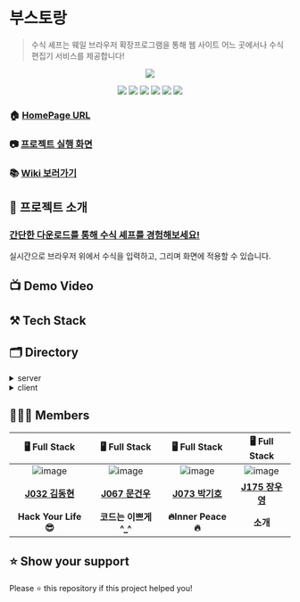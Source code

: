# 부스토랑

>수식 셰프는 웨일 브라우저 확장프로그램을 통해 웹 사이트 어느 곳에서나 수식편집기 서비스를 제공합니다!
<p align="center"><img src="https://user-images.githubusercontent.com/60457112/99751593-dd35b180-2b25-11eb-886d-65bb2e2ecaf4.png"/></p>

<p align="center">
  <img src="https://img.shields.io/badge/javascript-ES6+-yellow?logo=javascript"/>
  <img src="https://img.shields.io/badge/react-17.0.1-1cf?logo=react"/>
  <img src="https://img.shields.io/badge/redux-4.0.5-purple?logo=redux"/>
  <img src="https://img.shields.io/badge/node.js-v15.2.1-green?logo=node.js"/>
  <img src="https://img.shields.io/badge/mysql-v5.7.32-blue?logo=mysql"/>
  <img src="https://img.shields.io/badge/emotion-11.0.0-pink?logo=emotion"/>
</p>

### 🏠 [HomePage URL]()

### 📷 [프로젝트 실행 화면]()

### 📚 [Wiki 보러가기](https://github.com/boostcamp-2020/Project15-C-Client-Based-Formula-Editor/wiki)

## 📌 프로젝트 소개

### [간단한 다운로드를 통해 수식 셰프를 경험해보세요!](https://store.whale.naver.com/search/%EC%88%98%EC%8B%9D%20%EC%85%B0%ED%94%84)
실시간으로 브라우저 위에서 수식을 입력하고, 그리며 화면에 적용할 수 있습니다.

## 📺 Demo Video

## ⚒️ Tech Stack

## 🗂 Directory

<details>
<summary>server</summary>
  <div markdown="1">
    
```
🗃 Project Folder  
📁server  
├── app.js  
├── 📁bin  
│   └── www  
├── 📁config  
├── 📁models  
├── 📁controllers  
├── 📁services  
├── 📁routes
│   ├── 📁user
│   └── 📁favorite
└── 📁loaders
└── 📁utils
└── 📁__tests__  
```

  </div>
</details>

<details>
<summary>client</summary>
  <div markdown="1">
    
  ```
  📁client  
  ├── 📁public
  │   └── index.html
  └── 📁src
      ├── App
      ├── 📁components  
      │   ├── index.tsx   
      │   ├── style.ts
      │   └── (폴더명).ts
      ├── 📁contexts
      │   ├── index.ts   
      │   ├── 📁latex
      │   └── 📁user
      ├── 📁lib  
      │   ├── 📁hooks
      │   ├── 📁constants
      │   ├── 📁utils
      │   └── 📁apis
      └── 📁__tests__  
  ```
  
  </div>
</details>

## 👩🏻‍💻 Members
| 🖥️ Full Stack | 🖥️ Full Stack | 🖥️ Full Stack | 🖥️ Full Stack |
| :----------: |  :--------:  |  :---------: |  :---------: |
|![image](https://user-images.githubusercontent.com/23556120/99749140-41a24200-2b21-11eb-992a-6221872b3e5e.png)|![image](https://user-images.githubusercontent.com/23556120/99749193-58489900-2b21-11eb-9271-145b292a6080.png)|![image](https://user-images.githubusercontent.com/23556120/99749230-6a2a3c00-2b21-11eb-9801-4e39472ee4a3.png)|![image](https://user-images.githubusercontent.com/23556120/99749255-77472b00-2b21-11eb-8c63-d66d5c73f002.png)|
| **[J032 김동현](https://github.com/dooking)** | **[J067 문건우](https://github.com/geonwoomun)** | **[J073 박기호](https://github.com/qkrrlgh519)** | **[J175 장우영](https://github.com/Woo-Dong93)** |
| **Hack Your Life 😎** | **코드는 이쁘게 ^_^**  | **:fire:Inner Peace:fire:** | **소개** |


## ⭐ Show your support
Please ⭐️ this repository if this project helped you!
